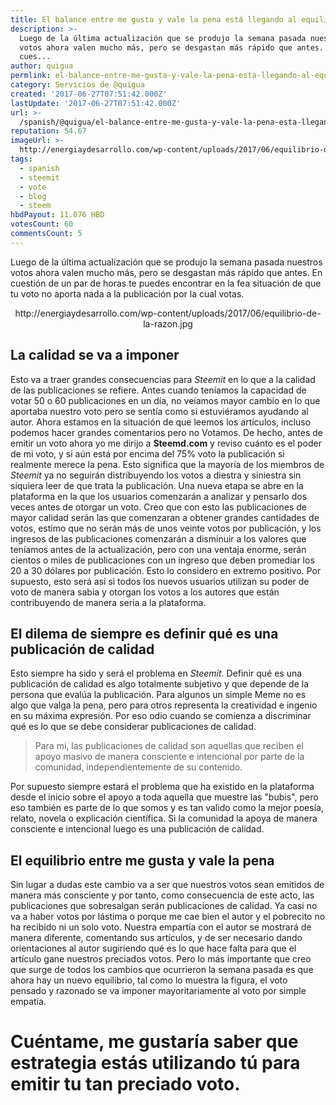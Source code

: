 ```yaml
---
title: El balance entre me gusta y vale la pena está llegando al equilibrio!
description: >-
  Luego de la última actualización que se produjo la semana pasada nuestros
  votos ahora valen mucho más, pero se desgastan más rápido que antes. En
  cues...
author: quigua
permlink: el-balance-entre-me-gusta-y-vale-la-pena-esta-llegando-al-equilibrio
category: Servicios de @quigua
created: '2017-06-27T07:51:42.000Z'
lastUpdate: '2017-06-27T07:51:42.000Z'
url: >-
  /spanish/@quigua/el-balance-entre-me-gusta-y-vale-la-pena-esta-llegando-al-equilibrio
reputation: 54.67
imageUrl: >-
  http://energiaydesarrollo.com/wp-content/uploads/2017/06/equilibrio-de-la-razon.jpg
tags:
  - spanish
  - steemit
  - vote
  - blog
  - steem
hbdPayout: 11.076 HBD
votesCount: 60
commentsCount: 5
---
```


Luego de la última actualización que se produjo la semana pasada nuestros votos ahora valen mucho más, pero se desgastan más rápido que antes. En cuestión de un par de horas te puedes encontrar en la fea situación de que tu voto no aporta nada a la publicación por la cual votas.
<center>http://energiaydesarrollo.com/wp-content/uploads/2017/06/equilibrio-de-la-razon.jpg</center>

## La calidad se va a imponer

Esto va a traer grandes consecuencias para *Steemit* en lo que a la calidad de las publicaciones se refiere. Antes cuando teníamos la capacidad de votar 50 o 60 publicaciones en un día, no veíamos mayor cambio en lo que aportaba nuestro voto pero se sentía como si estuviéramos ayudando al autor. Ahora estamos en la situación de que leemos los artículos, incluso podemos hacer grandes comentarios pero no Votamos. De hecho, antes de emitir un voto ahora yo me dirijo a **Steemd.com** y reviso cuánto es el poder de mi voto, y si aún está por encima del 75% voto la publicación si realmente merece la pena.
Esto significa que la mayoría de los miembros de *Steemit* ya no seguirán distribuyendo los votos a diestra y siniestra sin siquiera leer de que trata la publicación. Una nueva etapa se abre en la plataforma en la que los usuarios comenzarán a analizar y pensarlo dos veces antes de otorgar un voto. Creo que con esto las publicaciones de mayor calidad serán las que comenzaran a obtener grandes cantidades de votos, estimo que no serán más de unos veinte votos por publicación, y los ingresos de las publicaciones comenzarán a disminuir a los valores que teníamos antes de la actualización, pero con una ventaja enorme, serán cientos o miles de publicaciones con un ingreso que deben promediar los 20 a 30 dólares por publicación. Esto lo considero en extremo positivo.
Por supuesto, esto será así si todos los nuevos usuarios utilizan su poder de voto de manera sabia y otorgan los votos a los autores que están contribuyendo de manera seria a la plataforma.

## El dilema de siempre es definir qué es una publicación de calidad
Esto siempre ha sido y será el problema en *Steemit*. Definir qué es una publicación de calidad es algo totalmente subjetivo y que depende de la persona que evalúa la publicación. Para algunos un simple Meme no es algo que valga la pena, pero para otros representa la creatividad e ingenio en su máxima expresión. Por eso odio cuando se comienza a discriminar qué es lo que se debe considerar publicaciones de calidad. 
>Para mi, las publicaciones de calidad son aquellas que reciben el apoyo masivo de manera consciente e intencional por parte de la comunidad, independientemente de su contenido. 

Por supuesto siempre estará el problema que ha existido en la plataforma desde el inicio sobre el apoyo a toda aquella que muestre las "bubis", pero eso también es parte de lo que somos y es tan valido como la mejor poesía, relato, novela o explicación científica. Si la comunidad la apoya de manera consciente e intencional luego es una publicación de calidad.

## El equilibrio entre me gusta y vale la pena
Sin lugar a dudas este cambio va a ser que nuestros votos sean emitidos de manera más consciente y por tanto, como consecuencia de este acto, las publicaciones que sobresalgan serán publicaciones de calidad. Ya casi no va a haber votos por lástima o porque me cae bien el autor y el pobrecito no ha recibido ni un solo voto. Nuestra empartía con el autor se mostrará de manera diferente, comentando sus artículos, y de ser necesario dando orientaciones al autor sugiriendo qué es lo que hace falta para que el artículo gane nuestros preciados votos.
Pero lo más importante que creo que surge de todos los cambios que ocurrieron la semana pasada es que ahora hay un nuevo equilibrio, tal como lo muestra la figura, el voto pensado y razonado se va imponer mayoritariamente al voto por simple empatía.

# Cuéntame, me gustaría saber  que estrategia estás utilizando tú para emitir tu tan preciado voto.
